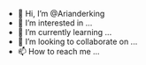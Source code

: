- 👋 Hi, I’m @Arianderking
- 👀 I’m interested in ...
- 🌱 I’m currently learning ...
- 💞️ I’m looking to collaborate on ...
- 📫 How to reach me ...

<!---
Arianderking/Arianderking is a ✨ special ✨ repository because its `README.md` (this file) appears on your GitHub profile.
You can click the Preview link to take a look at your changes.
--->




